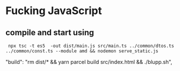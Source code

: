 # Fucking JavaScript 

## compile and start using

``` npx tsc -t es5  -out dist/main.js src/main.ts ../common/dtos.ts  ../common/const.ts --module amd && nodemon serve_static.js```




"build": "rm dist/* &&  yarn parcel build src/index.html && ./blupp.sh",

